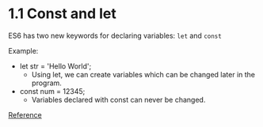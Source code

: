 # 1.1 Const and let

ES6 has two new keywords for declaring variables: `let` and `const`

>

Example:    

* let str = 'Hello World';
  * Using let, we can create variables which can be changed later in the program. 
* const num = 12345;
  * Variables declared with const can never be changed.

[Reference](https://www.udemy.com/es6-bootcamp-next-generation-javascript/?ranMID=39197&ranEAID=Fh5UMknfYAU&ranSiteID=Fh5UMknfYAU-WILZlFH2IwWhRIe45YAF1Q&LSNPUBID=Fh5UMknfYAU%20%20)

